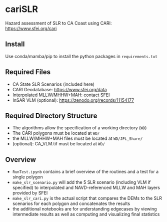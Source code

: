 # cariSLR

Hazard assessment of SLR to CA Coast using CARI: https://www.sfei.org/cari

## Install
Use conda/mamba/pip to install the python packages in `requirements.txt`

## Required Files
- CA State SLR Scenarios (included here)
- CARI Geodatabase: https://www.sfei.org/data
- Interpolated MLLW/MHHW+MAH: contact SFEI 
- InSAR VLM (optional): https://zenodo.org/records/11154177

## Required Directory Structure
- The algorithms allow the specification of a working directory (`WD`)
- The CARI polygons must be located at `WD/`
- the MLLW/MHHW+MAH files must be located at `WD/JPL_Share/`
- (optional): CA_VLM.tif must be located at `WD/`

## Overview
- `RunTest.ipynb` contains a brief overview of the routines and a test for a single polygon
- `make_slr_scenario.py` will add the 5 SLR scenario (including VLM if specified) to interpolated and NAVD-referenced MLLW and MAH layers provided by SFEI
- `make_slr_cari.py` is the actual script that compares the DEMs to the SLR scenarios for each polygon and concatenates the results
- the additional notebooks are for understanding edgecases by viewing intermediate results as well as computing and visualizing final statistics 

 
